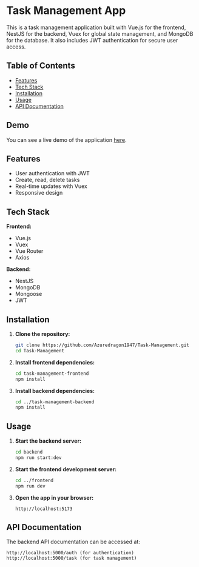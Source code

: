 # Task Management App

This is a task management application built with Vue.js for the frontend, NestJS for the backend, Vuex for global state management, and MongoDB for the database. It also includes JWT authentication for secure user access.

## Table of Contents
- [Features](#features)
- [Tech Stack](#tech-stack)
- [Installation](#installation)
- [Usage](#usage)
- [API Documentation](#api-documentation)

## Demo

You can see a live demo of the application [here](#).

## Features

- User authentication with JWT
- Create, read, delete tasks
- Real-time updates with Vuex
- Responsive design

## Tech Stack

**Frontend:**
- Vue.js
- Vuex
- Vue Router
- Axios

**Backend:**
- NestJS
- MongoDB
- Mongoose
- JWT

## Installation

1. **Clone the repository:**
    ```bash
    git clone https://github.com/Azuredragon1947/Task-Management.git
    cd Task-Management
    ```

2. **Install frontend dependencies:**
    ```bash
    cd task-management-frontend
    npm install
    ```

3. **Install backend dependencies:**
    ```bash
    cd ../task-management-backend
    npm install
    ```
## Usage

1. **Start the backend server:**
    ```bash
    cd backend
    npm run start:dev
    ```

2. **Start the frontend development server:**
    ```bash
    cd ../frontend
    npm run dev
    ```

3. **Open the app in your browser:**
    ```plaintext
    http://localhost:5173
    ```

## API Documentation

The backend API documentation can be accessed at:
```plaintext
http://localhost:5000/auth (for authentication)
http://localhost:5000/task (for task management)

